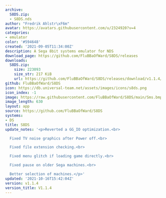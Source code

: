 ```yaml
---
archive:
  S8DS.zip:
  - S8DS.nds
author: "Fredrik Ahlstr\xF6m"
avatar: https://avatars.githubusercontent.com/u/2324920?v=4
categories:
- emulator
color: '#594648'
created: '2021-09-05T11:34:00Z'
description: A Sega 8bit systems emulator for NDS
download_page: https://github.com/FluBBaOfWard/S8DS/releases
downloads:
  S8DS.zip:
    size: 223093
    size_str: 217 KiB
    url: https://github.com/FluBBaOfWard/S8DS/releases/download/v1.1.4/S8DS.zip
github: FluBBaOfWard/S8DS
icon: https://db.universal-team.net/assets/images/icons/s8ds.png
icon_index: -1
image: https://raw.githubusercontent.com/FluBBaOfWard/S8DS/main/Sms.bmp
image_length: 630
layout: app
source: https://github.com/FluBBaOfWard/S8DS
systems:
- DS
title: S8DS
update_notes: '<p>Reverted a GG_IO optimization.<br>

  Fixed TV noise graphics after Power off.<br>

  Fixed file extension checking.<br>

  Fixed menu glitch if loading game directly.<br>

  Fixed pause on older Sega machines.<br>

  Better selection of machines.</p>'
updated: '2021-10-16T15:42:04Z'
version: v1.1.4
version_title: V1.1.4
---
```

